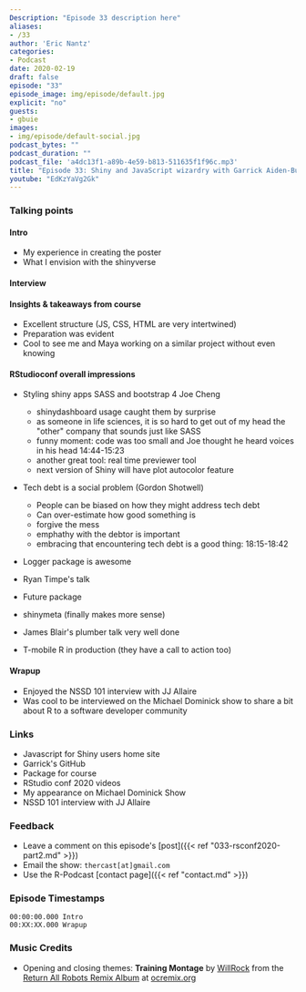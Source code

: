 ```yaml
---
Description: "Episode 33 description here"
aliases:
- /33
author: 'Eric Nantz'
categories:
- Podcast
date: 2020-02-19
draft: false
episode: "33"
episode_image: img/episode/default.jpg
explicit: "no"
guests:
- gbuie
images:
- img/episode/default-social.jpg
podcast_bytes: ""
podcast_duration: ""
podcast_file: 'a4dc13f1-a89b-4e59-b813-511635f1f96c.mp3'
title: "Episode 33: Shiny and JavaScript wizardry with Garrick Aiden-Buie"
youtube: "EdKzYaVg2Gk"
---
```


### Talking points

#### Intro

* My experience in creating the poster
* What I envision with the shinyverse

#### Interview

#### Insights & takeaways from course

* Excellent structure (JS, CSS, HTML are very intertwined)
* Preparation was evident
* Cool to see me and Maya working on a similar project without even knowing

#### RStudioconf overall impressions

* Styling shiny apps SASS and bootstrap 4 Joe Cheng
    - shinydashboard usage caught them by surprise
    - as someone in life sciences, it is so hard to get out of my head the "other" company that sounds just like SASS
    - funny moment: code was too small and Joe thought he heard voices in his head 14:44-15:23
    - another great tool: real time previewer tool
    - next version of Shiny will have plot autocolor feature

* Tech debt is a social problem (Gordon Shotwell)
    - People can be biased on how they might address tech debt
    - Can over-estimate how good something is
    - forgive the mess
    - emphathy with the debtor is important
    - embracing that encountering tech debt is a good thing: 18:15-18:42

* Logger package is awesome
* Ryan Timpe's talk
* Future package
* shinymeta (finally makes more sense)
* James Blair's plumber talk very well done
* T-mobile R in production (they have a call to action too)

#### Wrapup

* Enjoyed the NSSD 101 interview with JJ Allaire
* Was cool to be interviewed on the Michael Dominick show to share a bit about R to a software developer community


### Links

* Javascript for Shiny users home site
* Garrick's GitHub
* Package for course
* RStudio conf 2020 videos
* My appearance on Michael Dominick Show
* NSSD 101 interview with JJ Allaire



### Feedback

- Leave a comment on this episode's [post]({{< ref "033-rsconf2020-part2.md" >}})
- Email the show: `thercast[at]gmail.com`
- Use the R-Podcast [contact page]({{< ref "contact.md" >}})

### Episode Timestamps

```
00:00:00.000 Intro
00:XX:XX.000 Wrapup
```

### Music Credits

- Opening and closing themes: __Training Montage__ by [WillRock](http://ocremix.org/artist/5043/willrock)  from the [Return All Robots Remix Album](http://ocremix.org/events/returnallrobots/) at [ocremix.org](http://ocremix.org/)
